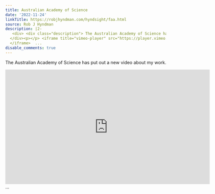 ```yaml
---
title: Australian Academy of Science
date: '2022-11-24'
linkTitle: https://robjhyndman.com/hyndsight/faa.html
source: Rob J Hyndman
description: |2-
   <div> <div class="description"> The Australian Academy of Science has put out a new video about my work. </div>
  </div><p></p> <iframe title="vimeo-player" src="https://player.vimeo.com/video/767544183?h=e830fd9cf1" width="640" height="360" frameborder="0" allowfullscreen="">
  </iframe>  ...
disable_comments: true
---
```

 <div> <div class="description"> The Australian Academy of Science has put out a new video about my work. </div>
</div><p></p> <iframe title="vimeo-player" src="https://player.vimeo.com/video/767544183?h=e830fd9cf1" width="640" height="360" frameborder="0" allowfullscreen="">
</iframe>  ...
